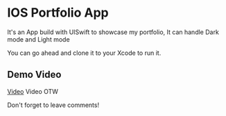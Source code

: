 
# IOS Portfolio App

It's an App build with UISwift to showcase my portfolio, It can handle Dark mode and Light mode


You can go ahead and clone it to your Xcode to run it.


## Demo Video

[Video](https://www.linkedin.com/posts/fahmi-fahreza-791a531b0_iosappdevelopment-appdeveloper-achievements-activity-7053388922499837952-EXd9?utm_source=share&utm_medium=member_desktop) Video OTW

Don't forget to leave comments!
